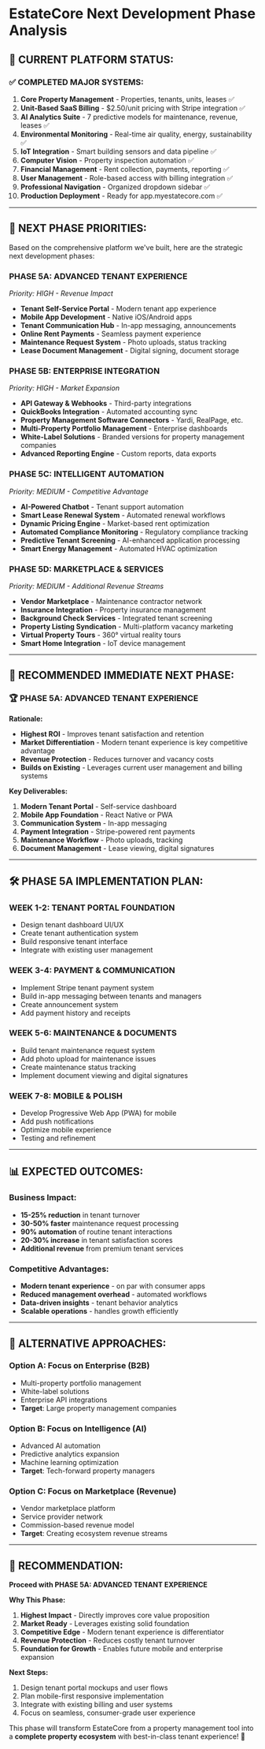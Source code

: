 # EstateCore Next Development Phase Analysis

## 🎯 **CURRENT PLATFORM STATUS:**

### ✅ **COMPLETED MAJOR SYSTEMS:**
1. **Core Property Management** - Properties, tenants, units, leases ✅
2. **Unit-Based SaaS Billing** - $2.50/unit pricing with Stripe integration ✅
3. **AI Analytics Suite** - 7 predictive models for maintenance, revenue, leases ✅
4. **Environmental Monitoring** - Real-time air quality, energy, sustainability ✅
5. **IoT Integration** - Smart building sensors and data pipeline ✅
6. **Computer Vision** - Property inspection automation ✅
7. **Financial Management** - Rent collection, payments, reporting ✅
8. **User Management** - Role-based access with billing integration ✅
9. **Professional Navigation** - Organized dropdown sidebar ✅
10. **Production Deployment** - Ready for app.myestatecore.com ✅

---

## 🚀 **NEXT PHASE PRIORITIES:**

Based on the comprehensive platform we've built, here are the strategic next development phases:

### **PHASE 5A: ADVANCED TENANT EXPERIENCE** 
*Priority: HIGH - Revenue Impact*
- **Tenant Self-Service Portal** - Modern tenant app experience
- **Mobile App Development** - Native iOS/Android apps
- **Tenant Communication Hub** - In-app messaging, announcements
- **Online Rent Payments** - Seamless payment experience
- **Maintenance Request System** - Photo uploads, status tracking
- **Lease Document Management** - Digital signing, document storage

### **PHASE 5B: ENTERPRISE INTEGRATION** 
*Priority: HIGH - Market Expansion*
- **API Gateway & Webhooks** - Third-party integrations
- **QuickBooks Integration** - Automated accounting sync
- **Property Management Software Connectors** - Yardi, RealPage, etc.
- **Multi-Property Portfolio Management** - Enterprise dashboards
- **White-Label Solutions** - Branded versions for property management companies
- **Advanced Reporting Engine** - Custom reports, data exports

### **PHASE 5C: INTELLIGENT AUTOMATION** 
*Priority: MEDIUM - Competitive Advantage*
- **AI-Powered Chatbot** - Tenant support automation
- **Smart Lease Renewal System** - Automated renewal workflows
- **Dynamic Pricing Engine** - Market-based rent optimization
- **Automated Compliance Monitoring** - Regulatory compliance tracking
- **Predictive Tenant Screening** - AI-enhanced application processing
- **Smart Energy Management** - Automated HVAC optimization

### **PHASE 5D: MARKETPLACE & SERVICES** 
*Priority: MEDIUM - Additional Revenue Streams*
- **Vendor Marketplace** - Maintenance contractor network
- **Insurance Integration** - Property insurance management
- **Background Check Services** - Integrated tenant screening
- **Property Listing Syndication** - Multi-platform vacancy marketing
- **Virtual Property Tours** - 360° virtual reality tours
- **Smart Home Integration** - IoT device management

---

## 🎯 **RECOMMENDED IMMEDIATE NEXT PHASE:**

### **🏆 PHASE 5A: ADVANCED TENANT EXPERIENCE**

**Rationale:**
- **Highest ROI** - Improves tenant satisfaction and retention
- **Market Differentiation** - Modern tenant experience is key competitive advantage
- **Revenue Protection** - Reduces turnover and vacancy costs
- **Builds on Existing** - Leverages current user management and billing systems

**Key Deliverables:**
1. **Modern Tenant Portal** - Self-service dashboard
2. **Mobile App Foundation** - React Native or PWA
3. **Communication System** - In-app messaging
4. **Payment Integration** - Stripe-powered rent payments
5. **Maintenance Workflow** - Photo uploads, tracking
6. **Document Management** - Lease viewing, digital signatures

---

## 🛠️ **PHASE 5A IMPLEMENTATION PLAN:**

### **WEEK 1-2: TENANT PORTAL FOUNDATION**
- Design tenant dashboard UI/UX
- Create tenant authentication system
- Build responsive tenant interface
- Integrate with existing user management

### **WEEK 3-4: PAYMENT & COMMUNICATION**
- Implement Stripe tenant payment system
- Build in-app messaging between tenants and managers
- Create announcement system
- Add payment history and receipts

### **WEEK 5-6: MAINTENANCE & DOCUMENTS**
- Build tenant maintenance request system
- Add photo upload for maintenance issues
- Create maintenance status tracking
- Implement document viewing and digital signatures

### **WEEK 7-8: MOBILE & POLISH**
- Develop Progressive Web App (PWA) for mobile
- Add push notifications
- Optimize mobile experience
- Testing and refinement

---

## 📊 **EXPECTED OUTCOMES:**

### **Business Impact:**
- **15-25% reduction** in tenant turnover
- **30-50% faster** maintenance request processing
- **90% automation** of routine tenant interactions
- **20-30% increase** in tenant satisfaction scores
- **Additional revenue** from premium tenant services

### **Competitive Advantages:**
- **Modern tenant experience** - on par with consumer apps
- **Reduced management overhead** - automated workflows
- **Data-driven insights** - tenant behavior analytics
- **Scalable operations** - handles growth efficiently

---

## 🔄 **ALTERNATIVE APPROACHES:**

### **Option A: Focus on Enterprise (B2B)**
- Multi-property portfolio management
- White-label solutions
- Enterprise API integrations
- **Target**: Large property management companies

### **Option B: Focus on Intelligence (AI)**
- Advanced AI automation
- Predictive analytics expansion
- Machine learning optimization
- **Target**: Tech-forward property managers

### **Option C: Focus on Marketplace (Revenue)**
- Vendor marketplace platform
- Service provider network
- Commission-based revenue model
- **Target**: Creating ecosystem revenue streams

---

## 🎯 **RECOMMENDATION:**

**Proceed with PHASE 5A: ADVANCED TENANT EXPERIENCE**

**Why This Phase:**
1. **Highest Impact** - Directly improves core value proposition
2. **Market Ready** - Leverages existing solid foundation
3. **Competitive Edge** - Modern tenant experience is differentiator
4. **Revenue Protection** - Reduces costly tenant turnover
5. **Foundation for Growth** - Enables future mobile and enterprise expansion

**Next Steps:**
1. Design tenant portal mockups and user flows
2. Plan mobile-first responsive implementation
3. Integrate with existing billing and user systems
4. Focus on seamless, consumer-grade user experience

This phase will transform EstateCore from a property management tool into a **complete property ecosystem** with best-in-class tenant experience! 🚀